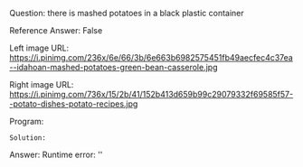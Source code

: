 Question: there is mashed potatoes in a black plastic container

Reference Answer: False

Left image URL: https://i.pinimg.com/236x/6e/66/3b/6e663b6982575451fb49aecfec4c37ea--idahoan-mashed-potatoes-green-bean-casserole.jpg

Right image URL: https://i.pinimg.com/736x/15/2b/41/152b413d659b99c29079332f69585f57--potato-dishes-potato-recipes.jpg

Program:

```
Solution:
```
Answer: Runtime error: ''

